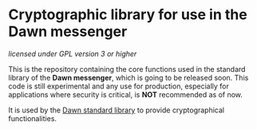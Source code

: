 # Cryptographic library for use in the Dawn messenger

*licensed under GPL version 3 or higher*

This is the repository containing the core functions used in the standard library of the **Dawn messenger**, which is going to be released soon. This code is still experimental and any use for production, especially for applications where security is critical, is **NOT** recommended as of now.

It is used by the [Dawn standard library](https://github.com/c0d3-rev0lut10n/dawn-stdlib) to provide cryptographical functionalities.
